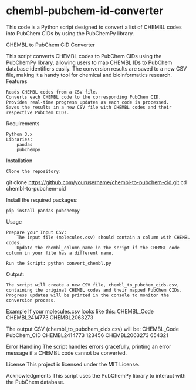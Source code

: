 # chembl-pubchem-id-converter
This code is a Python script designed to convert a list of CHEMBL codes into PubChem CIDs by using the PubChemPy library.

CHEMBL to PubChem CID Converter

This script converts CHEMBL codes to PubChem CIDs using the PubChemPy library, allowing users to map CHEMBL IDs to PubChem database identifiers easily. The conversion results are saved to a new CSV file, making it a handy tool for chemical and bioinformatics research.
Features

    Reads CHEMBL codes from a CSV file.
    Converts each CHEMBL code to the corresponding PubChem CID.
    Provides real-time progress updates as each code is processed.
    Saves the results in a new CSV file with CHEMBL codes and their respective PubChem CIDs.

Requirements

    Python 3.x
    Libraries:
        pandas
        pubchempy

Installation

    Clone the repository:

git clone https://github.com/yourusername/chembl-to-pubchem-cid.git
cd chembl-to-pubchem-cid

Install the required packages:

    pip install pandas pubchempy

Usage

    Prepare your Input CSV:
        The input file (molecules.csv) should contain a column with CHEMBL codes.
        Update the chembl_column_name in the script if the CHEMBL code column in your file has a different name.

    Run the Script: python convert_chembl.py
    
Output:

    The script will create a new CSV file, chembl_to_pubchem_cids.csv, containing the original CHEMBL codes and their mapped PubChem CIDs.
    Progress updates will be printed in the console to monitor the conversion process.

Example
If your molecules.csv looks like this:
CHEMBL_Code
CHEMBL2414773
CHEMBL2063273

The output CSV (chembl_to_pubchem_cids.csv) will be:
CHEMBL_Code	PubChem_CID
CHEMBL2414773	123456
CHEMBL2063273	654321

Error Handling
The script handles errors gracefully, printing an error message if a CHEMBL code cannot be converted.

License
This project is licensed under the MIT License.

Acknowledgments
This script uses the PubChemPy library to interact with the PubChem database.
